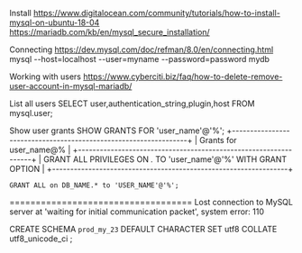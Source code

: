 Install
    https://www.digitalocean.com/community/tutorials/how-to-install-mysql-on-ubuntu-18-04
    https://mariadb.com/kb/en/mysql_secure_installation/

Connecting
    https://dev.mysql.com/doc/refman/8.0/en/connecting.html
    mysql --host=localhost --user=myname --password=password mydb

Working with users
    https://www.cyberciti.biz/faq/how-to-delete-remove-user-account-in-mysql-mariadb/

List all users
    SELECT user,authentication_string,plugin,host FROM mysql.user;

Show user grants
    SHOW GRANTS FOR 'user_name'@'%';
    +-----------------------------------------------------------------+
    | Grants for user_name@%                                           |
    +-----------------------------------------------------------------+
    | GRANT ALL PRIVILEGES ON *.* TO 'user_name'@'%' WITH GRANT OPTION |
    +-----------------------------------------------------------------+

    GRANT ALL on DB_NAME.* to 'USER_NAME'@'%';
===================================
Lost connection to MySQL server at 'waiting for initial communication packet', system error: 110


CREATE SCHEMA `prod_my_23` DEFAULT CHARACTER SET utf8 COLLATE utf8_unicode_ci ;

